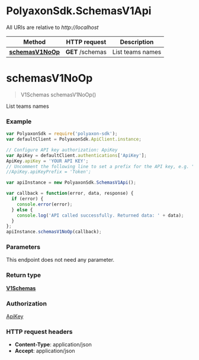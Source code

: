# PolyaxonSdk.SchemasV1Api

All URIs are relative to *http://localhost*

Method | HTTP request | Description
------------- | ------------- | -------------
[**schemasV1NoOp**](SchemasV1Api.md#schemasV1NoOp) | **GET** /schemas | List teams names


<a name="schemasV1NoOp"></a>
# **schemasV1NoOp**
> V1Schemas schemasV1NoOp()

List teams names

### Example
```javascript
var PolyaxonSdk = require('polyaxon-sdk');
var defaultClient = PolyaxonSdk.ApiClient.instance;

// Configure API key authorization: ApiKey
var ApiKey = defaultClient.authentications['ApiKey'];
ApiKey.apiKey = 'YOUR API KEY';
// Uncomment the following line to set a prefix for the API key, e.g. "Token" (defaults to null)
//ApiKey.apiKeyPrefix = 'Token';

var apiInstance = new PolyaxonSdk.SchemasV1Api();

var callback = function(error, data, response) {
  if (error) {
    console.error(error);
  } else {
    console.log('API called successfully. Returned data: ' + data);
  }
};
apiInstance.schemasV1NoOp(callback);
```

### Parameters
This endpoint does not need any parameter.

### Return type

[**V1Schemas**](V1Schemas.md)

### Authorization

[ApiKey](../README.md#ApiKey)

### HTTP request headers

 - **Content-Type**: application/json
 - **Accept**: application/json

